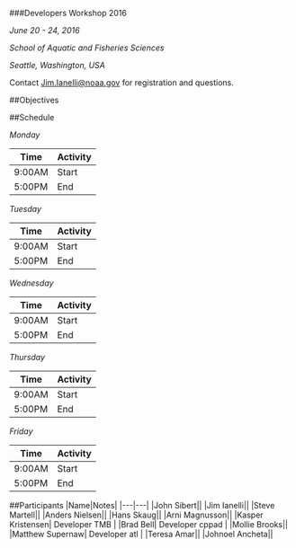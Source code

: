 ###Developers Workshop 2016

*June 20 - 24, 2016*

*School of Aquatic and Fisheries Sciences*

*Seattle, Washington, USA*

Contact Jim.Ianelli@noaa.gov for registration and questions.

##Objectives

##Schedule

_Monday_

|Time|Activity|
|---|---|
|9:00AM|Start|
|5:00PM|End|

_Tuesday_

|Time|Activity|
|---|---|
|9:00AM|Start|
|5:00PM|End|

_Wednesday_

|Time|Activity|
|---|---|
|9:00AM|Start|
|5:00PM|End|

_Thursday_

|Time|Activity|
|---|---|
|9:00AM|Start|
|5:00PM|End|

_Friday_

|Time|Activity|
|---|---|
|9:00AM|Start|
|5:00PM|End|

##Participants
|Name|Notes|
|---|---|
|John Sibert||
|Jim Ianelli||
|Steve Martell||
|Anders Nielsen||
|Hans Skaug||
|Arni Magnusson||
|Kasper Kristensen| Developer TMB | 
|Brad Bell| Developer cppad |
|Mollie Brooks||
|Matthew Supernaw| Developer atl |
|Teresa Amar||
|Johnoel Ancheta||
